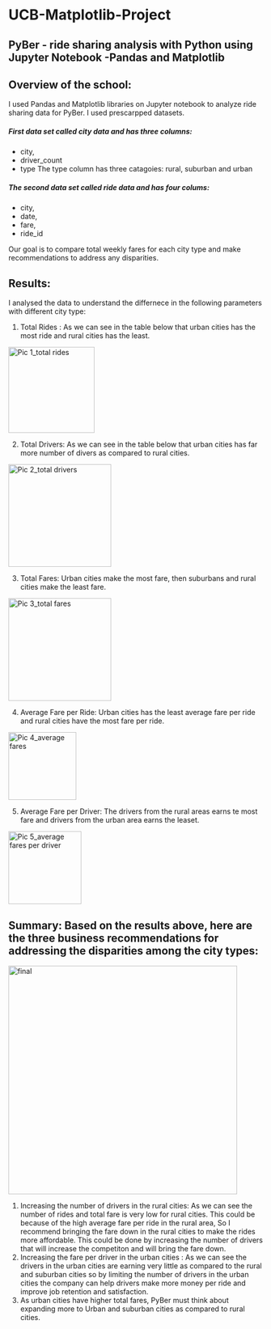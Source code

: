 # UCB-Matplotlib-Project

## PyBer - ride sharing analysis with Python using Jupyter Notebook -Pandas and Matplotlib

## Overview of the school:
I used Pandas and Matplotlib libraries on Jupyter notebook to analyze ride sharing data for PyBer. I used prescarpped datasets. 
##### First data set called city data and has three columns:
- city,
- driver_count
- type
The type column has three catagoies: rural, suburban and urban

##### The second data set called ride data and has four colums:
- city, 
- date, 
- fare, 
- ride_id

Our goal is to compare total weekly fares for each city type and make recommendations to address any disparities. 

## Results:
I analysed the data to understand the differnece in the following parameters with different city type:
1. Total Rides : As we can see in the table below that urban cities has the most ride and rural cities has the least.

  <img width="170" alt="Pic 1_total rides" src="https://user-images.githubusercontent.com/69255270/115165910-23efef00-a065-11eb-93f9-57b7bb37a998.png">

2.  Total Drivers: As we can see in the table below that urban cities has far more number of divers as compared to rural cities. 

  <img width="203" alt="Pic 2_total drivers" src="https://user-images.githubusercontent.com/69255270/115166133-54845880-a066-11eb-8ca6-850c0d1e73d8.png">

3. Total Fares: Urban cities make the most fare, then suburbans and rural cities make the least fare.  

  <img width="203" alt="Pic 3_total fares" src="https://user-images.githubusercontent.com/69255270/115166149-65cd6500-a066-11eb-9295-4f3b730a104b.png">

4. Average Fare per Ride: Urban cities has the least average fare per ride and rural cities have the most fare per ride.

  <img width="134" alt="Pic 4_average fares" src="https://user-images.githubusercontent.com/69255270/115166194-b3e26880-a066-11eb-91d6-cdb674e58cab.png">

5. Average Fare per Driver:  The drivers from the rural areas earns te most fare and drivers from the urban area earns the leaset. 

  <img width="144" alt="Pic 5_average fares per driver" src="https://user-images.githubusercontent.com/69255270/115166498-62d37400-a068-11eb-9385-ee89edf88986.png">
  
  ## Summary: Based on the results above, here are the three business recommendations for addressing the disparities among the city types: 
  
   <img width="452" alt="final" src="https://user-images.githubusercontent.com/69255270/115167064-e0987f00-a06a-11eb-8e53-0ce3f62adba9.png">

  1. Increasing the number of drivers in the rural cities:  As we can see the number of rides and total fare is very low for rural cities. This could be because of the high        average fare per ride in the rural area, So I recommend bringing the fare down in the rural cities to make the rides more affordable. This could be done by increasing      the number of drivers that will increase the competiton and will bring the fare down. 
  3. Increasing the fare per driver in the urban cities : As we can see the drivers in the urban cities are earning very little as compared to the rural and suburban cities        so by limiting the number of drivers in the urban cities the company can help drivers make more money per ride and improve job retention and satisfaction. 
  4. As urban cities have higher total fares, PyBer must think about expanding more to Urban and suburban cities as compared to rural cities.
 
  






